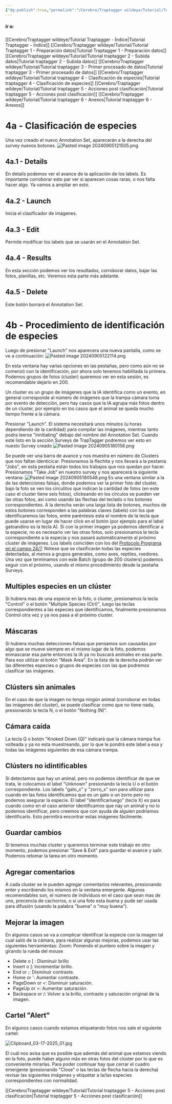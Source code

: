 ```yaml
---
{"dg-publish":true,"permalink":"/Cerebro/Traptagger wildeye/Tutorial/Tutorial traptagger 4 - Clasificación de especies/","noteIcon":""}
---
```


##### Ir a:
[[Cerebro/Traptagger wildeye/Tutorial Traptagger - Índice\|Tutorial Traptagger - Índice]]
[[Cerebro/Traptagger wildeye/Tutorial/Tutorial Traptagger 1 - Preparación datos\|Tutorial Traptagger 1 - Preparación datos]]
[[Cerebro/Traptagger wildeye/Tutorial/Tutorial traptagger 2 - Subida datos\|Tutorial traptagger 2 - Subida datos]]
[[Cerebro/Traptagger wildeye/Tutorial/Tutorial traptagger 3 - Primer procesado de datos\|Tutorial traptagger 3 - Primer procesado de datos]]
[[Cerebro/Traptagger wildeye/Tutorial/Tutorial traptagger 4 - Clasificación de especies\|Tutorial traptagger 4 - Clasificación de especies]]
[[Cerebro/Traptagger wildeye/Tutorial/Tutorial traptagger 5 - Acciones post clasificación\|Tutorial traptagger 5 - Acciones post clasificación]]
[[Cerebro/Traptagger wildeye/Tutorial/Tutorial traptagger 6 - Anexos\|Tutorial traptagger 6 - Anexos]]
# 4a - Clasificación de especies
Una vez creado el nuevo Annotation Set, aparecerán a la derecha del survey nuevos botones.
![Pasted image 20240905121505.png](/img/user/Imagenes/Pasted%20image%2020240905121505.png)

## 4a.1 - Details
En details podemos ver el avance de la aplicación de los labels. Es importante corroborar esto par ver si aparecen cosas raras, o nos falta hacer algo. Ya vamos a ampliar en esto. 
## 4a.2 - Launch 
Inicia el clasificador de imágenes. 
## 4a.3 - Edit
Permite modificar los labels que se usarán en el Annotation Set.
## 4a.4 - Results
En esta sección podemos ver los resultados, corroborar datos, bajar las fotos, planillas, etc. Veremos esta parte más adelante.
## 4a.5 - Delete
Este botón borrará el Annotation Set.

# 4b - Procedimiento de identificación de especies
Luego de presionar "Launch" nos aparecera una nueva pantalla, como se ve a continuación:
![Pasted image 20240905122114.png](/img/user/Imagenes/Pasted%20image%2020240905122114.png)
 
En esta ventana hay varias opciones en las pestañas, pero como aún no se comenzó con la identificación, por ahora solo tenemos habilitada la primera. Podemos grupos de fotos (cluster) queremos ver en esta sesión, es recomendable dejarlo en 200.

Un cluster es un grupo de imágenes que la IA identifica como un evento, en general corresponde al número de imágenes que la trampa cámara toma por evento de detección, pero hay casos que la IA agrupa más fotos dentro de un cluster, por ejemplo en los casos que el animal se queda mucho tiempo frente a la cámara. 

Presionar "Launch". El sistema necesitará unos minutos (u horas dependiendo de la cantidad) para compilar las imágenes, mientras tanto podra leerse "innitiating" debajo del nombre del Annotation Set. Cuando esté listo en la sección Surveys de TrapTagger podremos ver esto en nuesto Survey creado
![Pasted image 20240905180158.png](/img/user/Imagenes/Pasted%20image%2020240905180158.png)

Se puede ver una barra de avance y nos muestra en número de Clusters que nos faltan identicicar. Presionamos la flechita y nos llevará a la pestania "Jobs", en esta pestaña están todos los trabajos que nos quedan por hacer.  Presionamos "Take Job" en nuestro survey y nos aparecerá la siguiente ventana:
![Pasted image 20240905180548.png](/img/user/Imagenes/Pasted%20image%2020240905180548.png)
Es una ventana similar a la de las detecciones falsas, donde podemos ver la primer foto del cluster, bajo la foto se ven los circulitos que indican la cantidad de fotos (en este caso el cluster tiene seis fotos), clickeando en los circulos se pueden ver las otras fotos, así como usando las flechas del teclado o los botones correspondientes.
A la derecha verán una larga lista de botones, muchos de estos botones corresponden a las palabras claves (labels) con los que identificaremos las fotos, entre paréntesis esta el nombre de la tecla que puede usarse en lugar de hacer click en el botón (por ejemplo para el label gatoandino es la tecla A). 
Si con la primer imagen ya podemos identificar a la especie, no es necesario ver las otras fotos, solo presionamos la tecla correspondiente a la especia y nos pasará automáticamente al próximo cluster de imágenes. 
Los labels coinciden con los del [Protocolo Programa en el campo 24/7](https://gatoandino.org/wp-content/uploads/2023/12/Protocolo_Programa_En_el_campo_24_7_AGA_V2.4.pdf).
Nótese que se clasificarán todas las especies detectadas, al menos a grupos generales, como aves, reptiles, roedores.  
Una vez que terminamos con este Batch (grupo de 200 clústers) podemos seguir con el próximo, usando el mismo procedimiento desde la pestaña Surveys. 
## Multiples especies en un clúster
Si hubiera mas de una especie en la foto, o cluster, presionamos la tecla "Control" o el botón "Multiple Species (Ctrl)", luego las teclas correspondientes a las especies que identificamos, finalmente presionamos Control otra vez y ya nos pasa a el próximo cluster. 

## Máscaras
Si hubiera muchas detecciones falsas que pensamos son causadas por algo que se mueve siempre en el mismo lugar de la foto, podemos enmascarar esa parte entonces la IA ya no buscará animales en esa parte. Para eso utilizar el botón "Mask Area". 
En la lista de la derecha podrán ver las diferentes especies o grupos de especies con las que podremos clasificar las imágenes. 

## Clústers sin animales
En el caso de que la imagen no tenga ningún animal (corroborar en todas las imágenes del cluster), se puede clasificar como que no tiene nada, presionando la tecla N, o el botón "Nothing (N)".

## Cámara caída
La tecla Q o botón "Knoked Down (Q)" indicará que la cámara trampa fue volteada y ya no esta muestreando, por lo que le pondrá este label a esa y todas las imágenes siguientes de esa cámara trampa. 

## Clústers no idintificables
Si detectamos que hay un animal, pero no podemos identificar de que se trata, le colocamos el label "Unknown" presionando la tecla U o el botón correspondiente. 
Los labels "gato_x" y "zorro_x" son para utilizar para cuando en las fotos identificamos que es un gato o un zorro pero no podemos asegurar la especie. 
El label "identificarluego"  (tecla X) es para cuando como en el caso anterior identificamos que nay un animal y no lo podemos identificar, pero creemos que con ayuda de alguien podríamos identificarlo. Esto permitirá encontrar estas imágenes fácilmente.  

## Guardar cambios
Si tenemos muchas cluster y queremos terminar este trabajo en otro momento, podemos presionar "Save & Exit" para guardar el avance y salir. Podemos retomar la tarea en otro momento. 

## Agregar comentarios
A cada cluster se le pueden agregar comentarios relevantes, presionando enter y escribiendo los mismos en la ventana emergente.  Algunos recomendables son, el número de individuos en el caso que sean mas de uno, precencia de cachorros, o si una foto esta buena y pude ser usada para difusión (usando la palabra "buena" o "muy buena").

## Mejorar la imagen
En algunos casos se va a complicar identificar la especie con la imagen tal cual salió de la cámara, para realizar algunas mejoras, podemos usar las siguientes herramientas:
Zoom: Poniendo el puntero sobre la imagen y girando la rueda del mouse

- Delete o [ : Disminuir brillo 
- Insert o ]: Incrementar brillo. 
- End or ;: Disminuir contraste.
- Home or ': Aumentar contraste.
- PageDown or <: Disminuir saturación.
- PageUp or >: Aumentar saturación.
- Backspace or /: Volver a la brillo, contraste y saturación original de la imagen.

## Cartel "Alert"
En algunos casos cuando estamos etiquetando fotos nos sale el siguiente cartel:

![Clipboard_03-17-2025_01.jpg](/img/user/Imagenes/Clipboard_03-17-2025_01.jpg)

El cuál nos avisa que es posible que además del animal que estamos viendo en la foto, puede haber alguno más en otras fotos del clúster por lo que es conveniente mirarlas. Para poder continuar hay que cerrar el cuadro emergente (presionando "Close" o las teclas de flecha hacia la derecha) revisar las siguientes imágenes y etiquetar a la/las especies correspondientes con normalidad. 



[[Cerebro/Traptagger wildeye/Tutorial/Tutorial traptagger 5 - Acciones post clasificación\|Tutorial traptagger 5 - Acciones post clasificación]]
